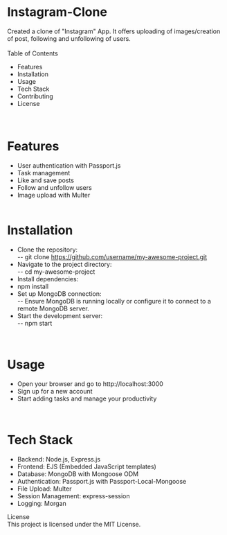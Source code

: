 # Instagram-Clone <br>
Created a clone of "Instagram" App. It offers uploading of images/creation of post, following and unfollowing of users.<br>
<br>
Table of Contents<br>
* Features<br>
* Installation<br>
* Usage<br>
* Tech Stack<br>
* Contributing<br>
* License<br>
<br><br>

# Features
* User authentication with Passport.js<br>
* Task management<br>
* Like and save posts<br>
* Follow and unfollow users<br>
* Image upload with Multer
  <br><br>
  
# Installation<br>
* Clone the repository:<br>
-- git clone https://github.com/username/my-awesome-project.git<br>
* Navigate to the project directory:<br>
-- cd my-awesome-project<br>
* Install dependencies:<br>
* npm install<br>
* Set up MongoDB connection:<br>
-- Ensure MongoDB is running locally or configure it to connect to a remote MongoDB server.<br>
* Start the development server:<br>
-- npm start<br>
<br>

# Usage<br>
* Open your browser and go to http://localhost:3000<br>
* Sign up for a new account<br>
* Start adding tasks and manage your productivity<br>
<br>

# Tech Stack<br>
* Backend: Node.js, Express.js<br>
* Frontend: EJS (Embedded JavaScript templates)<br>
* Database: MongoDB with Mongoose ODM<br>
* Authentication: Passport.js with Passport-Local-Mongoose<br>
* File Upload: Multer<br>
* Session Management: express-session<br>
* Logging: Morgan<br>

License<br>
This project is licensed under the MIT License.<br>
